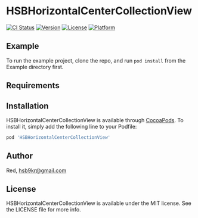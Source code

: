 # HSBHorizontalCenterCollectionView

[![CI Status](https://img.shields.io/travis/Red/HSBHorizontalCenterCollectionView.svg?style=flat)](https://travis-ci.org/Red/HSBHorizontalCenterCollectionView)
[![Version](https://img.shields.io/cocoapods/v/HSBHorizontalCenterCollectionView.svg?style=flat)](https://cocoapods.org/pods/HSBHorizontalCenterCollectionView)
[![License](https://img.shields.io/cocoapods/l/HSBHorizontalCenterCollectionView.svg?style=flat)](https://cocoapods.org/pods/HSBHorizontalCenterCollectionView)
[![Platform](https://img.shields.io/cocoapods/p/HSBHorizontalCenterCollectionView.svg?style=flat)](https://cocoapods.org/pods/HSBHorizontalCenterCollectionView)

## Example

To run the example project, clone the repo, and run `pod install` from the Example directory first.

## Requirements

## Installation

HSBHorizontalCenterCollectionView is available through [CocoaPods](https://cocoapods.org). To install
it, simply add the following line to your Podfile:

```ruby
pod 'HSBHorizontalCenterCollectionView'
```

## Author

Red, hsb9kr@gmail.com

## License

HSBHorizontalCenterCollectionView is available under the MIT license. See the LICENSE file for more info.
